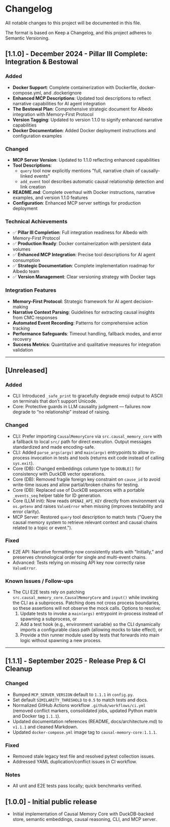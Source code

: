 # Changelog

All notable changes to this project will be documented in this file.

The format is based on Keep a Changelog, and this project adheres to Semantic Versioning.

## [1.1.0] - December 2024 - Pillar III Complete: Integration & Bestowal

### Added
- **Docker Support**: Complete containerization with Dockerfile, docker-compose.yml, and .dockerignore
- **Enhanced MCP Descriptions**: Updated tool descriptions to reflect narrative capabilities for AI agent integration
- **The Bestowal Plan**: Comprehensive strategic document for Albedo integration with Memory-First Protocol
- **Version Tagging**: Updated to version 1.1.0 to signify enhanced narrative capabilities
- **Docker Documentation**: Added Docker deployment instructions and configuration examples

### Changed
- **MCP Server Version**: Updated to 1.1.0 reflecting enhanced capabilities
- **Tool Descriptions**: 
  - `query` tool now explicitly mentions "full, narrative chain of causally-linked events"
  - `add_event` tool describes automatic causal relationship detection and link creation
- **README.md**: Complete overhaul with Docker instructions, narrative examples, and version 1.1.0 features
- **Configuration**: Enhanced MCP server settings for production deployment

### Technical Achievements
- ✅ **Pillar III Completion**: Full integration readiness for Albedo with Memory-First Protocol
- ✅ **Production Ready**: Docker containerization with persistent data volumes
- ✅ **Enhanced MCP Integration**: Precise tool descriptions for AI agent consumption
- ✅ **Strategic Documentation**: Complete implementation roadmap for Albedo team
- ✅ **Version Management**: Clear versioning strategy with Docker tags

### Integration Features
- **Memory-First Protocol**: Strategic framework for AI agent decision-making
- **Narrative Context Parsing**: Guidelines for extracting causal insights from CMC responses
- **Automated Event Recording**: Patterns for comprehensive action tracking
- **Performance Safeguards**: Timeout handling, fallback modes, and error recovery
- **Success Metrics**: Quantitative and qualitative measures for integration validation

---

## [Unreleased]

### Added
- CLI: Introduced `_safe_print` to gracefully degrade emoji output to ASCII on terminals that don’t support Unicode.
- Core: Protective guards in LLM causality judgment — failures now degrade to “no relationship” instead of raising.

### Changed
- CLI: Prefer importing `CausalMemoryCore` via `src.causal_memory_core` with a fallback to local `src/` path for direct execution. Output messages standardized and made encoding-safe.
- CLI: Added `parse_args(argv)` and `main(argv)` entrypoints to allow in-process invocation in tests and tools (returns exit code instead of calling `sys.exit`).
- Core (DB): Changed embeddings column type to `DOUBLE[]` for consistency with DuckDB vector operations.
- Core (DB): Removed fragile foreign key constraint on `cause_id` to avoid write-time issues and allow partial/broken chains for testing.
- Core (DB): Replaced use of DuckDB sequences with a portable `_events_seq` helper table for ID generation.
- Core (LLM init): Now reads `OPENAI_API_KEY` directly from environment via `os.getenv` and raises `ValueError` when missing (improves testability and error clarity).
- MCP Server: Restored `query` tool description to match tests ("Query the causal memory system to retrieve relevant context and causal chains related to a topic or event.").

### Fixed
- E2E API: Narrative formatting now consistently starts with "Initially," and preserves chronological order for single and multi-event chains.
- Advanced: Tests relying on missing API key now correctly raise `ValueError`.

### Known Issues / Follow-ups
- The CLI E2E tests rely on patching `src.causal_memory_core.CausalMemoryCore` and `input()` while invoking the CLI as a subprocess. Patching does not cross process boundaries, so these assertions will not observe the mock calls. Options to resolve:
  1. Update tests to invoke a `main(args)` entrypoint in-process instead of spawning a subprocess, or
  2. Add a test hook (e.g., environment variable) so the CLI dynamically imports a configurable class path (allowing mocks to take effect), or
  3. Provide a thin runner module used by tests that forwards into main logic without spawning a new process.

---

## [1.1.1] - September 2025 - Release Prep & CI Cleanup

### Changed
- Bumped `MCP_SERVER_VERSION` default to `1.1.1` in `config.py`.
- Set default `SIMILARITY_THRESHOLD` to `0.5` to match tests and docs.
- Normalized GitHub Actions workflow `.github/workflows/ci.yml` (removed conflict markers, consolidated jobs, updated Python matrix and Docker tag `1.1.1`).
- Updated documentation references (README, docs/architecture.md) to `v1.1.1` and cleaned Markdown.
- Updated `docker-compose.yml` image tag to `causal-memory-core:1.1.1`.

### Fixed
- Removed stale legacy test file and resolved pytest collection issues.
- Addressed YAML duplication/conflict issues in CI workflow.

### Notes
- All unit and E2E tests pass locally; quick benchmarks verified.


## [1.0.0] - Initial public release
- Initial implementation of Causal Memory Core with DuckDB-backed store, semantic embeddings, causal reasoning, CLI, and MCP server.